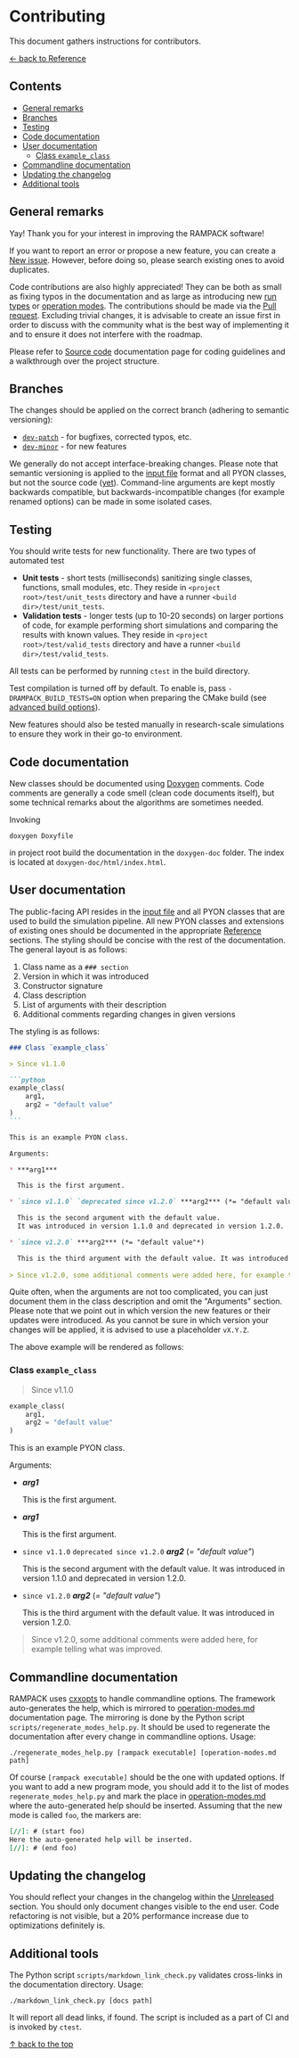 # Contributing

This document gathers instructions for contributors.

[&larr; back to Reference](reference.md)


## Contents

* [General remarks](#general-remarks)
* [Branches](#branches)
* [Testing](#testing)
* [Code documentation](#code-documentation)
* [User documentation](#user-documentation)
  * [Class `example_class`](#class-example_class)
* [Commandline documentation](#commandline-documentation)
* [Updating the changelog](#updating-the-changelog)
* [Additional tools](#additional-tools)


## General remarks

Yay! Thank you for your interest in improving the RAMPACK software!

If you want to report an error or propose a new feature,
you can create a [New issue](https://github.com/PKua007/rampack/issues). However, before doing so, please search
existing ones to avoid duplicates.

Code contributions are also highly appreciated! They can be both as small as fixing
typos in the documentation and as large as introducing new [run types](input-file.md#run-types) or
[operation modes](operation-modes.md). The contributions should be made via the
[Pull request](https://github.com/PKua007/rampack/pulls). Excluding trivial changes, it is advisable to create an issue
first in order to discuss with the community what is the best way of implementing it and to ensure it does not interfere
with the roadmap.

Please refer to [Source code](source-code.md) documentation page for coding guidelines and a walkthrough over the
project structure.


## Branches

The changes should be applied on the correct branch (adhering to semantic versioning):
* [`dev-patch`](https://github.com/PKua007/rampack/tree/dev-patch) - for bugfixes, corrected typos, etc.
* [`dev-minor`](https://github.com/PKua007/rampack/tree/dev-patch) - for new features

We generally do not accept interface-breaking changes. Please note that semantic versioning is applied to the
[input file](input-file.md) format and all PYON classes, but not the source code
([yet](https://github.com/PKua007/rampack/milestone/2)). Command-line arguments are kept mostly backwards compatible,
but backwards-incompatible changes (for example renamed options) can be made in some isolated cases.


## Testing

You should write tests for new functionality. There are two types of automated test
* **Unit tests** - short tests (milliseconds) sanitizing single classes, functions, small modules, etc. They reside in
  `<project root>/test/unit_tests` directory and have a runner `<build dir>/test/unit_tests`.
* **Validation tests** - longer tests (up to 10-20 seconds) on larger portions of code, for example performing short
  simulations and comparing the results with known values. They reside in `<project root>/test/valid_tests` directory and
  have a runner `<build dir>/test/valid_tests`.

All tests can be performed by running `ctest` in the build directory.

Test compilation is turned off by default. To enable is, pass `-DRAMPACK_BUILD_TESTS=ON` option when preparing the 
CMake build (see [advanced build options](installation.md#advanced-build-option)).

New features should also be tested manually in research-scale simulations to ensure they work in their go-to
environment.


## Code documentation

New classes should be documented using [Doxygen](https://www.doxygen.nl) comments. Code comments are generally a code
smell (clean code documents itself), but some technical remarks about the algorithms are sometimes needed.

Invoking

```shell
doxygen Doxyfile
```

in project root build the documentation in the `doxygen-doc` folder. The index is located at
`doxygen-doc/html/index.html`.


## User documentation

The public-facing API resides in the [input file](input-file.md) and all PYON classes that are used to build the
simulation pipeline. All new PYON classes and extensions of existing ones should be documented in the appropriate
[Reference](reference.md) sections. The styling should be concise with the rest of the documentation. The general
layout is as follows:

1. Class name as a `### section`
2. Version in which it was introduced
3. Constructor signature
4. Class description
5. List of arguments with their description
6. Additional comments regarding changes in given versions

The styling is as follows:

``````markdown
### Class `example_class`

> Since v1.1.0

```python
example_class(
    arg1,
    arg2 = "default value"
)
```

This is an example PYON class.

Arguments:

* ***arg1***

  This is the first argument.

* `since v1.1.0` `deprecated since v1.2.0` ***arg2*** (*= "default value"*)

  This is the second argument with the default value.
  It was introduced in version 1.1.0 and deprecated in version 1.2.0.

* `since v1.2.0` ***arg2*** (*= "default value"*)

  This is the third argument with the default value. It was introduced in version 1.2.0.
  
> Since v1.2.0, some additional comments were added here, for example telling what was improved.
``````

Quite often, when the arguments are not too complicated, you can just document them in the class description and omit
the "Arguments" section. Please note that we point out in which version the new features or their updates were
introduced. As you cannot be sure in which version your changes will be applied, it is advised to use a placeholder
`vX.Y.Z`.

The above example will be rendered as follows:


### Class `example_class`

> Since v1.1.0

```python
example_class(
    arg1,
    arg2 = "default value"
)
```

This is an example PYON class.

Arguments:

* ***arg1***

  This is the first argument.

* ***arg1***

  This is the first argument.

* `since v1.1.0` `deprecated since v1.2.0` ***arg2*** (*= "default value"*)

  This is the second argument with the default value.
  It was introduced in version 1.1.0 and deprecated in version 1.2.0.

* `since v1.2.0` ***arg2*** (*= "default value"*)

  This is the third argument with the default value. It was introduced in version 1.2.0.

> Since v1.2.0, some additional comments were added here, for example telling what was improved.


## Commandline documentation

RAMPACK uses [cxxopts](https://github.com/jarro2783/cxxopts/) to handle commandline options. The framework
auto-generates the help, which is mirrored to [operation-modes.md](operation-modes.md) documentation page. The mirroring
is done by the Python script `scripts/regenerate_modes_help.py`. It should be used to regenerate the documentation after
every change in commandline options. Usage:

```
./regenerate_modes_help.py [rampack executable] [operation-modes.md path]
```

Of course `[rampack executable]` should be the one with updated options. If you want to add a new program mode, you
should add it to the list of modes `regenerate_modes_help.py` and mark the place in
[operation-modes.md](operation-modes.md) where the auto-generated help should be inserted. Assuming that the new mode is
called `foo`, the markers are:

```markdown
[//]: # (start foo)
Here the auto-generated help will be inserted.
[//]: # (end foo)
```


## Updating the changelog

You should reflect your changes in the changelog within the
[Unreleased](https://github.com/PKua007/rampack/blob/main/CHANGELOG.md#unreleased) section. You should only document
changes visible to the end user. Code refactoring is not visible, but a 20% performance increase due to optimizations
definitely is.


## Additional tools

The Python script `scripts/markdown_link_check.py` validates cross-links in the documentation directory. Usage:

```
./markdown_link_check.py [docs path]
```

It will report all dead links, if found. The script is included as a part of CI and is invoked by `ctest`.


[&uarr; back to the top](#contributing)
